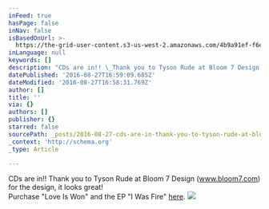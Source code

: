 ```yaml
---
inFeed: true
hasPage: false
inNav: false
isBasedOnUrl: >-
  https://the-grid-user-content.s3-us-west-2.amazonaws.com/4b9a91ef-f6e3-46f7-9a30-5684d77de78b.mp4
inLanguage: null
keywords: []
description: "CDs are in!! \_Thank you to Tyson Rude at Bloom 7 Design (www.bloom7.com) for the design, it looks great!  Purchase \"Love Is Won\" and the EP \"I Was Fire\" here."
datePublished: '2016-08-27T16:59:09.685Z'
dateModified: '2016-08-27T16:58:31.769Z'
author: []
title: ''
via: {}
authors: []
publisher: {}
starred: false
sourcePath: _posts/2016-08-27-cds-are-in-thank-you-to-tyson-rude-at-bloom-7-design-www.md
_context: 'http://schema.org'
_type: Article

---
```

CDs are in!!  Thank you to Tyson Rude at Bloom 7 Design (www.bloom7.com) for the design, it looks great!  
Purchase "Love Is Won" and the EP "I Was Fire" [here][0].
![](https://the-grid-user-content.s3-us-west-2.amazonaws.com/f520fa7d-2a12-4658-b63e-3be475b219d1.jpg)

[0]: samuelmarks.bandcamp.com